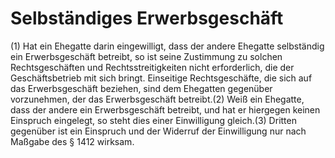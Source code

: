 # Selbständiges Erwerbsgeschäft

(1) Hat ein Ehegatte darin eingewilligt, dass der andere Ehegatte selbständig ein Erwerbsgeschäft betreibt, so ist seine Zustimmung zu solchen Rechtsgeschäften und Rechtsstreitigkeiten nicht erforderlich, die der Geschäftsbetrieb mit sich bringt. Einseitige Rechtsgeschäfte, die sich auf das Erwerbsgeschäft beziehen, sind dem Ehegatten gegenüber vorzunehmen, der das Erwerbsgeschäft betreibt.(2) Weiß ein Ehegatte, dass der andere ein Erwerbsgeschäft betreibt, und hat er hiergegen keinen Einspruch eingelegt, so steht dies einer Einwilligung gleich.(3) Dritten gegenüber ist ein Einspruch und der Widerruf der Einwilligung nur nach Maßgabe des § 1412 wirksam. 

